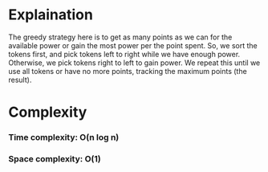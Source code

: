 # Explaination
The greedy strategy here is to get as many points as we can for the available power or gain the most power per the point spent. So, we sort the tokens first, and pick tokens left to right while we have enough power. Otherwise, we pick tokens right to left to gain power. We repeat this until we use all tokens or have no more points, tracking the maximum points (the result).

# Complexity
### Time complexity: O(n log n)

### Space complexity: O(1)
